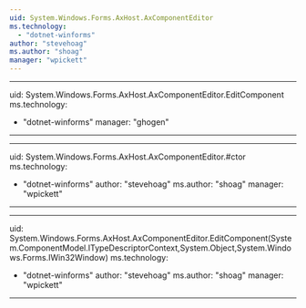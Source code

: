 ```yaml
---
uid: System.Windows.Forms.AxHost.AxComponentEditor
ms.technology: 
  - "dotnet-winforms"
author: "stevehoag"
ms.author: "shoag"
manager: "wpickett"
---
```


---
uid: System.Windows.Forms.AxHost.AxComponentEditor.EditComponent
ms.technology: 
  - "dotnet-winforms"
manager: "ghogen"
---

---
uid: System.Windows.Forms.AxHost.AxComponentEditor.#ctor
ms.technology: 
  - "dotnet-winforms"
author: "stevehoag"
ms.author: "shoag"
manager: "wpickett"
---

---
uid: System.Windows.Forms.AxHost.AxComponentEditor.EditComponent(System.ComponentModel.ITypeDescriptorContext,System.Object,System.Windows.Forms.IWin32Window)
ms.technology: 
  - "dotnet-winforms"
author: "stevehoag"
ms.author: "shoag"
manager: "wpickett"
---
